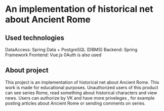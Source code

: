 # An implementation of historical net about Ancient Rome
## Used technologies
DataAccess: Spring Data + PostgreSQL (DBMS)
Backend: Spring Framework
Frontend: Vue.js
0Auth is also used
## About project
This project is an implementation of historical net about Ancient Rome. This work is made for educational purposes.
Unauthorized users of this product can see series Rome, read something about historical characters and view news. Users can authorize by VK and have more priveleges , for example posting articles about Ancient Rome or sending comments on series.
